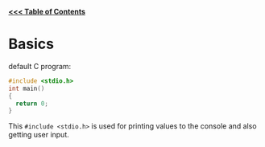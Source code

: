 
[<b><<< Table of Contents</b>](README.md)

# Basics

default C program:
```c
#include <stdio.h>
int main()
{
  return 0;
}
```

This `#include <stdio.h>` is used for printing values to the console and also getting user input.
